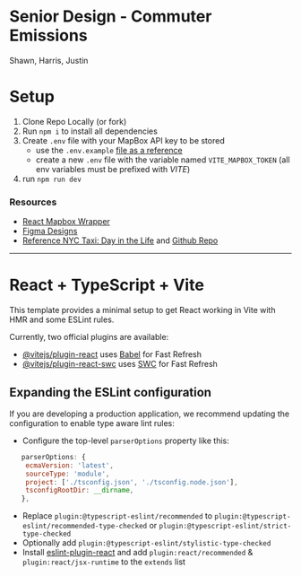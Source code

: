 # Senior Design - Commuter Emissions
Shawn, Harris, Justin

# Setup
1. Clone Repo Locally (or fork)
1. Run `npm i` to install all dependencies
1. Create `.env` file with your MapBox API key to be stored
   - use the `.env.example` [file as a reference](./.env.example)
   - create a new `.env` file with the variable named `VITE_MAPBOX_TOKEN` (all env variables must be prefixed with _VITE_)
1. run `npm run dev`


### Resources
- [React Mapbox Wrapper](https://visgl.github.io/react-map-gl/docs/get-started)
- [Figma Designs](https://www.figma.com/file/jixgHBXIThzdBwXKstjzt4/Senior-Design-Visualize-Commuter-Emissions?type=design&node-id=0-1&mode=design&t=NidnMDsOuoIs0yMW-0)
- [Reference NYC Taxi: Day in the Life](https://chriswhong.github.io/nyctaxi/#) and [Github Repo](https://github.com/chriswhong/nyctaxi)





---

# React + TypeScript + Vite

This template provides a minimal setup to get React working in Vite with HMR and some ESLint rules.

Currently, two official plugins are available:

- [@vitejs/plugin-react](https://github.com/vitejs/vite-plugin-react/blob/main/packages/plugin-react/README.md) uses [Babel](https://babeljs.io/) for Fast Refresh
- [@vitejs/plugin-react-swc](https://github.com/vitejs/vite-plugin-react-swc) uses [SWC](https://swc.rs/) for Fast Refresh

## Expanding the ESLint configuration

If you are developing a production application, we recommend updating the configuration to enable type aware lint rules:

- Configure the top-level `parserOptions` property like this:

```js
   parserOptions: {
    ecmaVersion: 'latest',
    sourceType: 'module',
    project: ['./tsconfig.json', './tsconfig.node.json'],
    tsconfigRootDir: __dirname,
   },
```

- Replace `plugin:@typescript-eslint/recommended` to `plugin:@typescript-eslint/recommended-type-checked` or `plugin:@typescript-eslint/strict-type-checked`
- Optionally add `plugin:@typescript-eslint/stylistic-type-checked`
- Install [eslint-plugin-react](https://github.com/jsx-eslint/eslint-plugin-react) and add `plugin:react/recommended` & `plugin:react/jsx-runtime` to the `extends` list

